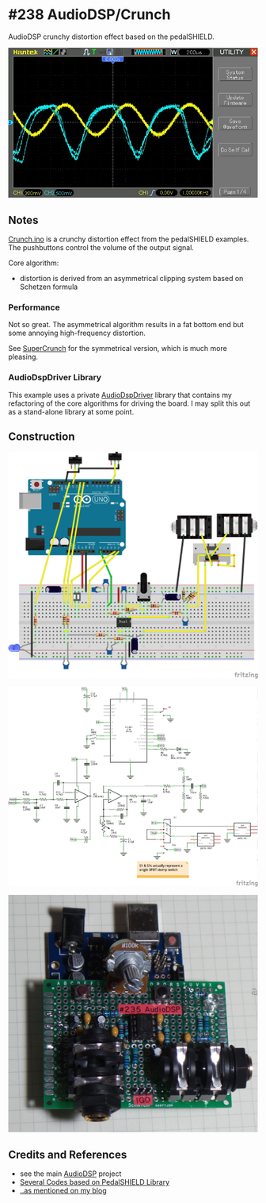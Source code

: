 # #238 AudioDSP/Crunch

AudioDSP crunchy distortion effect based on the pedalSHIELD.

![waveform](./assets/Crunch_build.jpg?raw=true)


## Notes

[Crunch.ino](./Crunch.ino) is a crunchy distortion effect from the pedalSHIELD examples.
The pushbuttons control the volume of the output signal.

Core algorithm:

* distortion is derived from an asymmetrical clipping system based on Schetzen formula

### Performance

Not so great. The asymmetrical algorithm results in a fat bottom end but some annoying high-frequency distortion.

See [SuperCrunch](../SuperCrunch) for the symmetrical version, which is much more pleasing.

### AudioDspDriver Library

This example uses a private [AudioDspDriver](../../../libraries/AudioDspDriver) library
that contains my refactoring of the core algorithms for driving the board.
I may split this out as a stand-alone library at some point.


## Construction

![Breadboard](../assets/AudioDSP_bb.jpg?raw=true)

![The Schematic](../assets/AudioDSP_schematic.jpg?raw=true)

![Build](../assets/AudioDSP_build.jpg?raw=true)


## Credits and References

* see the main [AudioDSP](../) project
* [Several Codes based on PedalSHIELD Library](http://www.electrosmash.com/forum/software-pedalshield/133-several-codes-based-on-pedalshield-library?lang=en)
* [..as mentioned on my blog](https://blog.tardate.com/2017/01/leap236-9-audiodsp-effects.html)
